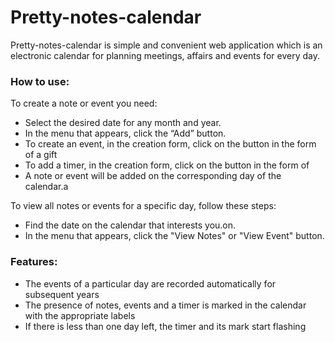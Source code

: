 # Pretty-notes-calendar

Pretty-notes-calendar is simple and convenient web application which is an electronic calendar for planning meetings, affairs and events for every day.

### How to use:

To create a note or event you need:

  - Select the desired date for any month and year.
  - In the menu that appears, click the “Add” button.
  - To create an event, in the creation form, click on the button in the form of a gift
  - To add a timer, in the creation form, click on the button in the form of
  - A note or event will be added on the corresponding day of the calendar.a 
 
To view all notes or events for a specific day, follow these steps:

  - Find the date on the calendar that interests you.on.
  - In the menu that appears, click the "View Notes" or "View Event" button.

### Features:

  - The events of a particular day are recorded automatically for subsequent years
  - The presence of notes, events and a timer is marked in the calendar with the appropriate labels
  - If there is less than one day left, the timer and its mark start flashing
